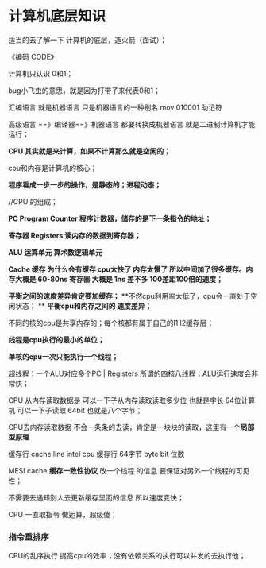 # 计算机底层知识

适当的去了解一下 计算机的底层，造火箭（面试）；

《编码 CODE》

计算机只认识 0和1；

bug小飞虫的意思，就是因为打带子来代表0和1；

汇编语言 就是机器语言  只是机器语言的一种别名  mov 010001 助记符

高级语言 ==》编译器==》机器语言  都要转换成机器语言 就是二进制计算机才能运行；

**CPU 其实就是来计算，如果不计算那么就是空闲的；**



cpu和内存是计算机的核心；

**程序看成一步一步的操作，是静态的；进程动态；**



//CPU  的组成；

**PC  Program Counter 程序计数器，储存的是下一条指令的地址；**

**寄存器  Registers   读内存的数据到寄存器；**

**ALU 运算单元 算术数逻辑单元**  

**Cache 缓存 为什么会有缓存 cpu太快了 内存太慢了 所以中间加了很多缓存。内存大概是 60-80ns  寄存器 大概是 1ns 差不多 100差距100倍的速度；**   

**平衡之间的速度差异肯定要加缓存；** **不然cpu利用率太低了，cpu会一直处于空闲状态；       **    **平衡cpu和内存之间的 速度差异；**



不同的核的cpu是共享内存的；每个核都有属于自己的l1 l2缓存层；



**线程是cpu执行的最小的单位；**

**单核的cpu一次只能执行一个线程；**



超线程：一个ALU对应多个PC | Registers 所谓的四核八线程；ALU运行速度会非常快；

CPU 从内存读取数据是 可以一下子从内存读取读取多少位  也就是字长   64位计算机 可以一下子读取  64bit 也就是八个字节；



CPU去内存读取数据 不会一条条的去读，肯定是一块块的读取，这里有一个**局部型原理**



缓存行  cache line intel cpu 缓存行 64字节  byte bit 位数

MESI cache  **缓存一致性协议**  改一个线程 的信息 要保证对另外一个线程的可见性；

不需要去通知别人去更新缓存里面的信息  所以速度变快；

CPU 一直取指令 做运算，超级傻；





### 指令重排序

CPU的乱序执行  提高cpu的效率；没有依赖关系的执行可以并发的去执行他；

